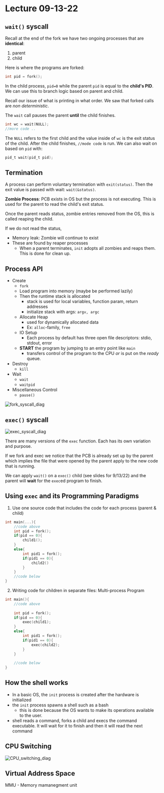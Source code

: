 # Lecture 09-13-22
## `wait()` syscall

Recall at the end of the fork we have two ongoing processes that are **identical**:
1. parent
2. child

Here is where the programs are forked:
```c
int pid = fork(); 
```

In the child process, `pid=0` while the parent `pid` is equal to the **child's PID**. We can use this to branch logic based on parent and child. 

Recall our issue of what is printing in what order. We saw that forked calls are *non deterministic*.

The `wait` call pauses the parent **until** the child finishes.

```c
int wc = wait(NULL);
//more code ..
```
The `NULL` refers to the first child and the value inside of `wc` is the exit status of the child. After the child finishes, `//mode code` is run. We can also wait on based on `pid` with:
```c
pid_t wait(pid_t pid);
```

## Termination
A process can perform voluntary termination with `exit(status)`. Then the exit value is passed with wait: `wait(&status)`. 

**Zombie Process**:
PCB exists in OS but the process is not executing. This is used for the parent to read the child's exit status. 

Once the parent reads status, zombie entries removed from the OS, this is called reaping the child. 

If we do not read the status, 
- Memory leak: Zombie will continue to exist
- These are found by reaper processes
	- When a parent terminates, `init` adopts all zombies and reaps them. This is done for clean up. 

## Process API
+ Create
	+ `fork`
	+ Load program into memory (maybe be performed lazily)
	+ Then the runtime stack is allocated
		+ stack is used for local variables, function param, return addresses
		+ initialize stack with args: `argv, argc`
	+ Allocate Heap
		+ used for dynamically allocated data
		+ Ex: `alloc`-family, `free`
	+ IO Setup
		+ Each process by default has three open file descriptors: stdio, stdout, error
	+ **START** the program by jumping to an entry point like `main`
		+ transfers control of the program to the CPU *or* is put on the *ready* queue.
+ Destroy
	+ `kill`
+ Wait
	+ `wait`
	+ `waitpid`
+ Miscellaneous Control 
	+ `pause()`

![fork_syscall_diag](/img/fork_syscall_diag.png)

## `exec()` syscall
![exec_syscall_diag](/img/exec_syscall_diag.png)

There are many versions of the `exec` function. Each has its own variation and purpose. 

If we fork and exec we notice that the PCB is already set up by the parent which implies the file that were opened by the parent apply to the new code that is running. 

We can apply `wait()` on a `exec()` child (see slides for 9/13/22) and the parent will **wait** for the `exec`ed program to finish. 

## Using `exec` and its Programming Paradigms
1. Use one source code that includes the code for each process (parent & child)

```c
int main(...){
	//code above
	int pid = fork();
	if(pid == 0){
		child1();
	}
	else{
		int pid1 = fork();
		if(pid1 == 0){
			child2()
		}
	}
	//code below
}
```

2. Writing code for children in separate files: Multi-process Program

```c
int main(){
	//code above
	
	int pid = fork();
	if(pid == 0){
		exec(child1);
	}
	else{
		int pid1 = fork();
		if(pid1 == 0){
			exec(child2);
		}
	}
	
	//code below
}
```

## How the shell works
+ In a basic OS, the `init` process is created after the hardware is initialized
+ the `init` process spawns a shell such as a bash
	+ this is done because the OS wants to make its operations available to the user.
+ shell reads a command, forks a child and execs the command executable. It will wait for it to finish and then it will read the next command

## CPU Switching
![CPU_switching_diag](/img/CPU_switching_diag.png)

## Virtual Address Space
MMU - Memory mamanegment unit
